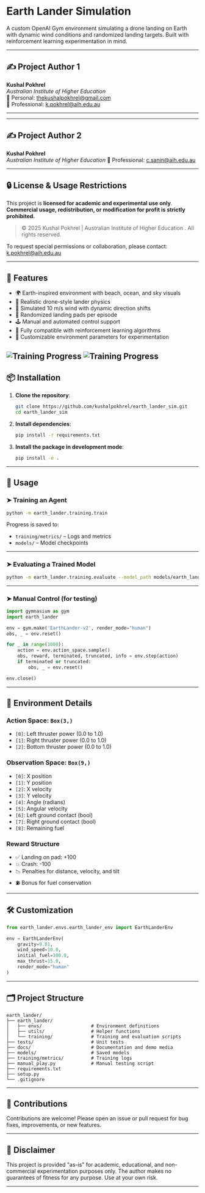 # Earth Lander Simulation

A custom OpenAI Gym environment simulating a drone landing on Earth with dynamic wind conditions and randomized landing targets. Built with reinforcement learning experimentation in mind.

---

## ✍️ Project Author 1

**Kushal Pokhrel**  
*Australian Institute of Higher Education*  
📧 Personal: thekushalpokhrel@gmail.com  
📧 Professional: k.pokhrel@aih.edu.au  

---

---

## ✍️ Project Author 2

**Kushal Pokhrel**  
*Australian Institute of Higher Education* 
📧 Professional: c.sanin@aih.edu.au  

---

## 🔒 License & Usage Restrictions

This project is **licensed for academic and experimental use only**.  
**Commercial usage, redistribution, or modification for profit is strictly prohibited.**

> © 2025 Kushal Pokhrel | Australian Institute of Higher Education . All rights reserved.

To request special permissions or collaboration, please contact: k.pokhrel@aih.edu.au

---

## 🚀 Features

- 🌍 Earth-inspired environment with beach, ocean, and sky visuals
- 🚁 Realistic drone-style lander physics
- 💨 Simulated 10 m/s wind with dynamic direction shifts
- 🎯 Randomized landing pads per episode
- 🕹️ Manual and automated control support
- 🤖 Fully compatible with reinforcement learning algorithms
- 🧪 Customizable environment parameters for experimentation

![Training Progress](docs/training-image.png)
![Training Progress](docs/training-image-2.png)
---

## 📦 Installation

1. **Clone the repository**:

   ```bash
   git clone https://github.com/kushalpokhrel/earth_lander_sim.git
   cd earth_lander_sim
   ```

2. **Install dependencies**:

   ```bash
   pip install -r requirements.txt
   ```

3. **Install the package in development mode**:

   ```bash
   pip install -e .
   ```

---

## 🧠 Usage

### ➤ Training an Agent

```bash
python -m earth_lander.training.train
```

Progress is saved to:

- `training/metrics/` – Logs and metrics  
- `models/` – Model checkpoints

---

### ➤ Evaluating a Trained Model

```bash
python -m earth_lander.training.evaluate --model_path models/earth_lander_final.keras
```

---

### ➤ Manual Control (for testing)

```python
import gymnasium as gym
import earth_lander

env = gym.make('EarthLander-v2', render_mode="human")
obs, _ = env.reset()

for _ in range(1000):
    action = env.action_space.sample()
    obs, reward, terminated, truncated, info = env.step(action)
    if terminated or truncated:
        obs, _ = env.reset()

env.close()
```

---

## 🔧 Environment Details

### Action Space: `Box(3,)`

- `[0]`: Left thruster power (0.0 to 1.0)  
- `[1]`: Right thruster power (0.0 to 1.0)  
- `[2]`: Bottom thruster power (0.0 to 1.0)  

### Observation Space: `Box(9,)`

- `[0]`: X position  
- `[1]`: Y position  
- `[2]`: X velocity  
- `[3]`: Y velocity  
- `[4]`: Angle (radians)  
- `[5]`: Angular velocity  
- `[6]`: Left ground contact (bool)  
- `[7]`: Right ground contact (bool)  
- `[8]`: Remaining fuel  

### Reward Structure

- ✅ Landing on pad: +100  
- 💥 Crash: -100  
- 📉 Penalties for distance, velocity, and tilt  
- ⛽ Bonus for fuel conservation  

---

## 🛠️ Customization

```python
from earth_lander.envs.earth_lander_env import EarthLanderEnv

env = EarthLanderEnv(
    gravity=9.81,
    wind_speed=10.0,
    initial_fuel=100.0,
    max_thrust=15.0,
    render_mode="human"
)
```

---

## 🗂️ Project Structure

```
earth_lander/
├── earth_lander/
│   ├── envs/                  # Environment definitions
│   ├── utils/                 # Helper functions
│   └── training/              # Training and evaluation scripts
├── tests/                     # Unit tests
├── docs/                      # Documentation and demo media
├── models/                    # Saved models
├── training/metrics/          # Training logs
├── manual_play.py             # Manual testing script
├── requirements.txt
├── setup.py
└── .gitignore
```

---

## 🤝 Contributions

Contributions are welcome! Please open an issue or pull request for bug fixes, improvements, or new features.

---

## 📜 Disclaimer

This project is provided "as-is" for academic, educational, and non-commercial experimentation purposes only. The author makes no guarantees of fitness for any purpose. Use at your own risk.

---
